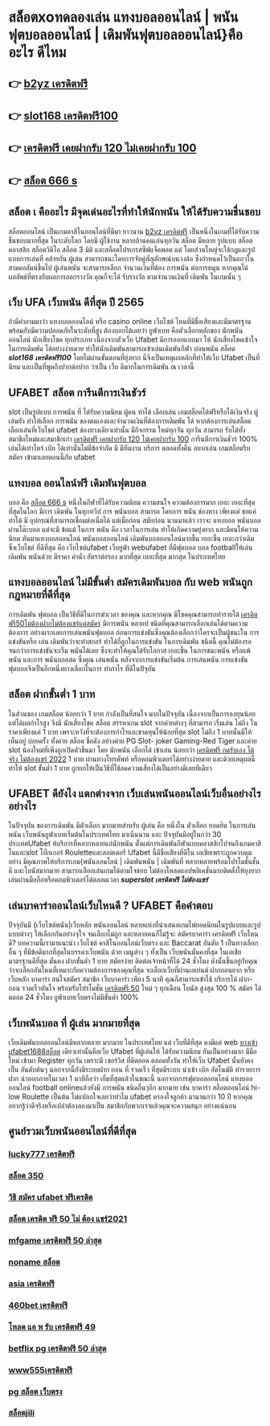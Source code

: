 # สล็อตxoทดลองเล่น แทงบอลออนไลน์ | พนันฟุตบอลออนไลน์ | เดิมพันฟุตบอลออนไลน์}คืออะไร  ดีไหม 

## 👉 [b2yz เครดิตฟรี](https://mabet.net/credit-free-new/)
## 👉 [slot168 เครดิตฟรี100](https://mabet.net/credit-free-50/)
## 👉 [เครดิตฟรี เคยฝากรับ 120 ไม่เคยฝากรับ 100](https://mabet.net/)
## 👉 [สล็อต 666 s](https://mabet.net/)

## สล็อต เ คืออะไร มีจุดเด่นอะไรที่ทำให้นักพนัน ให้ได้รับความชื่นชอบ 

 สล็อตออนไลน์ เป็นเกมคาสิโนออนไลน์ที่มีมา ยาวนาน [b2yz เครดิตฟรี](https://mabet.net/credit-free-50/) เป็นหนึ่งในเกมที่ได้รับความ ชื่นชอบมากที่สุด ในระดับโลก โดยมี ผู้ใช้งาน หลายล้านคนเล่นทุกวัน สล็อต มีหลาย รูปแบบ  สล็อตคลาสสิก สล็อตวิดีโอ สล็อต 3 มิติ และสล็อตโปรเกรสซีฟแจ็คพอต แต่ โดยส่วนใหญ่จะใช้กฎและรูปแบบการเล่นที่ คล้ายกัน ผู้เล่น สามารถชนะโดยการจับคู่สัญลักษณ์บนวงล้อ ซึ่งกำหนดไว้เป็นแถวในสามคอลัมน์ขึ้นไป  ผู้เล่นพนัน จะสามารถเลือก จำนวนเงินที่ต้อง การพนัน ต่อการหมุน หากคุณได้ผลลัพธ์ที่ตรงกับผลการออกรางวัล คุณก็จะได้ รับรางวัล ตามจำนวนเงินที่ เดิมพัน ในเกมนั้น ๆ


## เว็บ UFA  เว็บพนัน ดีที่สุด ปี 2565 

ถ้ามีคำถามมาว่า แทงบอลออนไลน์  หรือ  casino online    เว็บไซต์ ไหนที่มีชื่อเสียงและมีมาตรฐานพร้อมกับมีความปลอดภัยในระดับที่สูง ต้องบอกได้เลยว่า ยูฟ่าเบท  คือตัวเลือกหลักของ นักพนันออนไลน์ นักเสี่ยงโชค ทุกประเภท  เนื่องจากตัวเว็บ Ufabet  มีการออกแบบมา ให้ นักเสี่ยงโชคเข้าใจในการเดิมพัน ได้อย่างง่ายดาย ทำให้นักเดิมพันสามารถเข้าเล่นเดิมพันกีฬา   บ่อนพนัน สล็อต ***slot168 เครดิตฟรี100*** โดยไม่ผ่านขั้นตอนที่ยุ่งยาก นี่จึงเป็นเหตุผลหลักที่ทำให้เว็บ Ufabet  เป็นที่ นิยม และเป็นที่พูดถึงปากต่อปาก ว่าเป็น เว็บ   ดีมากในการเดิมพัน ณ เวลานี้ 


## UFABET สล็อต  การีนตีการเงินชัวร์

 slot เป็นรูปแบบ การพนัน ที่  ได้รับความนิยม ผู้คน ทำได้ เลือกเล่น เกมสล็อตได้ฟรีหรือได้เงินจริง ผู้เล่นยัง  ทำให้เลือก การพนัน ของตนเองและจำนวนเงินที่ต้องการเดิมพัน ได้ หากต้องการเล่นสล็อต เลือกเล่นที่เว็บไชต์   ufabet   ช่องทางเดียวเท่านั้น มีกิจกรรม  ใหม่ทุกวัน ทุกวัน สามารถ รับได้ทั้ง สมาชิกใหม่และสมาชิกเก่า [เครดิตฟรี เคยฝากรับ 120 ไม่เคยฝากรับ 100](https://mabet.net/) การีนตีการเงินชัวร์ 100% เล่นได้เท่าไหร่ เบิก ได้เท่านั้นไม่มีข้อจำกัด มี มีทีมงาน บริการ ตลอดทั้งคืน  อยากเล่น เกมสล็อตรีบสมัคร เข้ามาเลยตอนนี้กับ  ufabet 


## แทงบอล ออนไลน์ฟรี เดิมพันฟุตบอล

 บอล  คือ [สล็อต 666 s](https://mabet.net/20-free-100/) หนึ่งในกีฬาที่ได้รับความนิยม ความสนใจ ความต้องการมาก เยอะ เยอะที่สุดที่สุดในโลก มีการ เดิมพัน ในทุกทวีป การ พนันบอล สามารถ  โดยการ  พนัน   ช่องทาง เพียงแค่ ขอแค่ ทำได้ มี อุปกรณ์ที่สามารถเชื่อมต่อเน็ตได้ แต่เมื่อก่อน สมัยก่อน นานมาแล้ว เราจะ แทงบอล  พนันบอล ผ่านโต๊ะบอล แต่จะมี ข้อแม้ ในการ พนัน คือ  เวลาในการเล่น ทำให้เกิดความยุ่งยาก และมีคนให้ความ นิยม หันมาแทงบอลออนไลน์ พนันบอลออนไลน์ เดิมพันบอลออนไลน์มากขึ้น เยอะขึ้น เยอะกว่าเดิม ซึ่งเว็บไชต์  ที่ดีที่สุด  คือ เว็บไซต์ufabet เว็บยูฟ่า webufabet ที่มีฟุตบอล บอล footballให้เล่น เดิมพัน พนันด้วย มีราคา ค่าน้ำ อัตราต่อรอง มากที่สุด เยอะที่สุด มากสุด ในประเทศไทย

##  แทงบอลออนไลน์ ไม่มีขั้นต่ำ สมัครเดิมพันบอล กับ web พนันถูกกฎหมายที่ดีที่สุด

การเดิมพัน ฟุตบอล เป็นวิธีที่ดีในการฆ่าเวลา ของคุณ และหากคุณ มีโชคคุณสามารถทำรายได้  [เครดิตฟรี50ไม่ต้องฝากไม่ต้องแชร์แค่สมัคร](https://mabet.net/pg-slot-credit-free/) มีการพนัน หลายป ชนิดที่คุณสามารถเลือกเล่นได้ตามความต้องการ  อย่างแรกเลยการเล่นพนันฟุตบอล ก่อนการแข่งขันซึ่งคุณต้องเลือกว่าใครจะเป็นผู้ชนะใน การแข่งขันหรือ เล่น เดิมพันว่าจะทำสกอร์ ทำได้กี่ลูกในการแข่งขัน ในการเดิมพัน ชนิดนี้ คุณไม่ต้องรอจนกว่าการแข่งขันจะเริ่ม  พนันได้เลย ซึ่งจะทำให้คุณได้รับโอกาส เยอะขึ้น ในการชนะพนัน หรือแพ้พนัน  และการ พนันบอลสด  ซึ่งคุณ เล่นพนัน หลังจากการแข่งขันเริ่มต้น  การเล่นพนัน การแข่งขันฟุตบอลจึงเป็นอีกหนึ่งทางเลือกในการ ทำกำไร ที่ดีในปัจุบัน

## สล็อต  ฝากขั้นต่ำ 1 บาท 

ในส่วนของ เกมสล็อต น้อยกว่า   1 บาท กำลังเป็นที่สนใจ มากในปัจจุบัน เนื่องจากเป็นการลงทุนน้อยแต่ได้ผลกำไรสูง จึงมี นักเสี่ยงโชค สล็อต สรรหาเกม slot จากค่ายต่างๆ ที่สามารถ  เริ่มเล่น ไม่ถึง  ในราคาเพียงแค่ 1 บาท เพราะหวังที่จะต้องการกำไรและขาดทุนให้น้อยที่สุด  slot  ไม่ถึง  1 บาทนั้นมีให้เห็นอยู่ บ่อยครั้ง  ทั้งค่าย สล็อต ชื่อดัง อย่างค่าย PG Slot- joker Gaming-Red Tiger และค่าย slot น้องใหม่ที่เพิ่งถูกเปิดตัวขึ้นมา โดย นักพนัน   เลือกได้ เข้าเล่น น้อยกว่า  [เครดิตฟรี กดรับเอง ได้จริง ไม่ต้องแชร์ 2022](https://bio.link/tisawago) 1 บาท ผ่านทางโทรศัพท์ หรือคอมพิวเตอร์ได้อย่างง่ายดาย และด้วยเหตุผลนี้ทำให้ slot ขั้นต่ำ   1 บาท ถูกยกให้เป็นวิธีที่ใช้ลดความเสี่ยงได้เป็นอย่างดีเลยทีเดียว


## UFABET ดียังไง แตกต่างจาก เว็บเล่นพนันออนไลน์เว็บอื่นอย่างไรอย่างไร

ในปัจจุบัน ของการเดิมพัน มีตัวเลือก มากมายสำหรับ ผู้เล่น คือ หนึ่งใน ตัวเลือก ยอดฮิต ในการเล่นพนัน เว็บพนันยูฟ่าเบทเริ่มต้นในประเทศไทย มาเนิ่นนาน และ ปัจจุบันมีอยู่ในกว่า 30 ประเทศUfabet ห้บริการที่หลากหลายแก่นักพนัน ตั้งแต่การเดิมพันกีฬาแบบคลาสสิกไปจนถึงเกมคาสิโนและslot โป๊กเกอร์  Rouletteและลอตเตอรี  Ufabet นี้มีชื่อเสียงที่ดีใน เอเชียเพราะถูกควบคุมอย่าง มีคุณภาพให้บริการเกม{พนันออนไลน์ | เดิมพันพนัน | เดิมพันที่ หลากหลายพร้อมโปรโมชั่นชั้นดี และโบนัสมากมาย สามารถเลือกเล่นเกมได้ตามใจชอบ  ไม่ต้องโหลดแอปพลิเคชั่นมากติดตั้งให้ยุงยาก เล่นผ่านมือถือหรือคอมพิวเตอร์ได้ตลอดเวลา ***superslot เครดิตฟรี ไม่ต้องแชร์*** 


## เล่นบาคาร่าออนไลน์เว็บไหนดี ? UFABET คือคำตอบ

ปัจจุบันมี {เว็บไซต์พนัน|เว็บหลัก พนันออนไลน์ หลายแห่งที่นำเสนอเกมไพ่ยอดนิยมในรูปแบบและรูปแบบต่างๆ ให้เลือกกันอย่างจุใจ จนเลือกไม่ถูก และหลายคนก็ไม่รู้จะ  สมัครบาคาร่า เครดิตฟรี เว็บไหนดี? บทความนี้เรามาแนะนำ เว็บไซต์ คาสิโนออนไลน์เว็บตรง และ Baccarat อันดับ 1 เป็นทางเลือกอื่น ๆ ที่มีข้อดีมากที่สุดในบรรดาเว็บพนัน ด้วย  เมนูต่าง ๆ  ทั้งเป็น  เว็บพนันมั่นคงที่สุด  ในเอเชีย มาตรฐานดีที่สุด มั่นคง ฝากขั้นต่ำ 1 บาท   สมัครง่าย ติดต่อเจ้าหน้าที่ได้ 24 ชั่วโมง  ดังนั้นขึ้นอยู่กับคุณว่าจะเลือกอันไหนที่เหมาะกับความต้องการของคุณที่สุด จะเลือกเว็บที่ผ่านเอเย่นต์ ฝากถอนยาก หรือ เว็บหลัก บาคาร่า สนใจสมัคร สมาชิก เว็บบาคาร่า  เพียง 5 นาที คุณก็สามารถเข้าใช้ บริการได้ ฝาก-ถอน รวดเร็วทันใจ พร้อมรับโปรโมชั่น [เครดิตฟรี 50](https://mabet.net/credit-free-100/) ใหม่ ๆ ทุกเดือน โบนัส สูงสุด 100 % สมัคร ได้ตลอด 24 ชั่วโมง   ยูฟ่าเบทเว็บตรงไม่มีขั้นต่ำ 100% 

## เว็บพนันบอล ที่ ผู้เล่น  มากมายที่สุด 

 เว็บเดิมพันบอลออนไลน์มีหลากหลาย มากมาย ในประเทศไทย แต่ เว็บที่ดีที่สุด คงมีแค่ web [ทางเข้า ufabet1688สล็อต](https://member.mabet.net/?action=login) เดียวเท่านั้นคือเว็บ Ufabet ที่ผู้เล่นให้ ได้รับความนิยม  กันเป็นอย่างมาก มีมือใหม่ เข้ามา Register ทุกวัน เพราะมี เซอร์วิส ที่ดีตลอด ตลอดทั้งวัน  ทำให้เว็บ Ufabet นั้นยังคงเป็น อันดับต้นๆ  นอกจากนี้ยังมีระบบฝาก  ถอน ที่ รวดเร็ว ที่สุดมีระบบ นำเข้า   เบิก อัตโนมัติ ทำรายการฝาก   นำออกภายในเวลา 1 นาทีถือว่า เยี่มที่สุดแล้วในขณะนี้ นอกจากการฟุตบอลออนไลน์ แทงบอลออนไลน์ football onlineแล้วยังมี การพนัน ชนิดอื่นๆอีก มากมาย   เช่น บาคาร่า    สล็อตออนไลน์   hi-low    Roulette   เป็นต้น ไม่แปลกใจเลยว่าทำไม ufabet ครองใจลูกค้า มานานกว่า 10 ปี หากคุณอยากรู้ว่าดีจริงหรือเปล่าต้องลองมาเป็น สมาชิกกับพวกเราแล้วคุณจะความสนุก อย่างแน่นอน


## ศูนย์รวมเว็บพนันออนไลน์ที่ดีที่สุด

### [lucky777 เครดิตฟรี](https://atom.io/themes/MABET.net%20สล็อตแจกโบนัส%20เครดิตฟรี%2050%20ถอนได้%20300%20ล่าสุด%20pg%20008%20สล็อต%20ฝาก%2020%20รับ%20100%20แตกหนัก)
### [สล็อต 350](https://atom.io/themes/MABET.net%20สล็อตแจกโบนัส%20สล็อต22%20008%20สล็อต%20ฝาก%2020%20รับ%20100%20แตกหนัก)
### [วิธี สมัคร ufabet ฟรีเครดิต](https://atom.io/themes/MABET.net%20สล็อตแจกโบนัส%20สล็อต8888%20008%20สล็อต%20ฝาก%2020%20รับ%20100%20แตกหนัก)
### [สล็อต เครดิต ฟรี 50 ไม่ ต้อง แชร์2021](https://atom.io/themes/MABET.net%20สล็อตแจกโบนัส%20สล็อต%20เครดิตฟรี%20ไม่ต้องฝากก่อน%20ไม่ต้องแชร์%20ยืนยันเบอร์โทรศัพท์%20วอ%20เลท%20008%20สล็อต%20ฝาก%2020%20รับ%20100%20แตกหนัก)
### [mfgame เครดิตฟรี 50 ล่าสุด](https://atom.io/themes/MABET.net%20สล็อตแจกโบนัส%20เครดิตฟรี%20กดรับเอง%20joker%20008%20สล็อต%20ฝาก%2020%20รับ%20100%20แตกหนัก)
### [noname สล็อต](https://atom.io/themes/MABET.net%20สล็อตแจกโบนัส%20amb%20superslot%20เครดิตฟรี%2050%20008%20สล็อต%20ฝาก%2020%20รับ%20100%20แตกหนัก)
### [asia เครดิตฟรี](https://atom.io/themes/MABET.net%20สล็อตแจกโบนัส%2038thai%20เครดิตฟรี%20008%20สล็อต%20ฝาก%2020%20รับ%20100%20แตกหนัก)
### [460bet เครดิตฟรี](https://atom.io/themes/MABET.net%20สล็อตแจกโบนัส%20สมัคร%20winner55%20เครดิตฟรี%20100%20008%20สล็อต%20ฝาก%2020%20รับ%20100%20แตกหนัก)
### [โหลด แอ พ รับ เครดิตฟรี 49](https://atom.io/themes/MABET.net%20สล็อตแจกโบนัส%20สล็อต%20โปร%20ฝาก%2050%20รับ%20100%20ถอนไม่อั้น%20008%20สล็อต%20ฝาก%2020%20รับ%20100%20แตกหนัก)
### [betflix pg เครดิตฟรี 50 ล่าสุด](https://atom.io/themes/MABET.net%20สล็อตแจกโบนัส%20สล็อตu31%20เครดิตฟรี58%20008%20สล็อต%20ฝาก%2020%20รับ%20100%20แตกหนัก)
### [www555เครดิตฟรี](https://atom.io/themes/MABET.net%20สล็อตแจกโบนัส%20faz123%20สล็อต%20008%20สล็อต%20ฝาก%2020%20รับ%20100%20แตกหนัก)
### [pg สล็อต เว็บตรง](https://atom.io/themes/MABET.net%20สล็อตแจกโบนัส%20เครดิตฟรี300ไม่ต้องฝากไม่ต้องแชร์แค่สมัคร%202021%20008%20สล็อต%20ฝาก%2020%20รับ%20100%20แตกหนัก)
### [สล็อตjili](https://atom.io/themes/MABET.net%20สล็อตแจกโบนัส%20สล็อตx%20008%20สล็อต%20ฝาก%2020%20รับ%20100%20แตกหนัก)